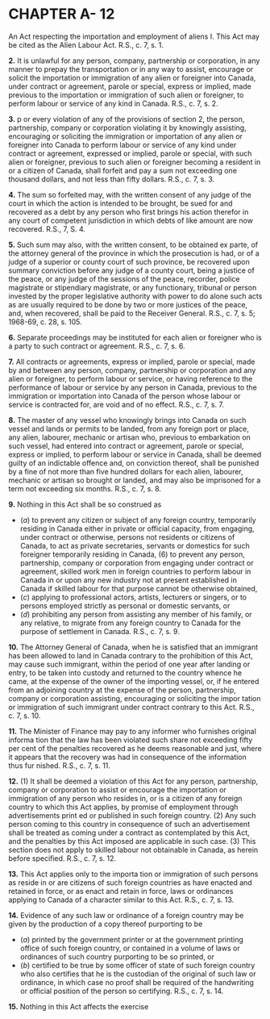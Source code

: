 
# CHAPTER A- 12
An Act respecting the importation and
employment of aliens
I. This Act may be cited as the Alien
Labour Act. R.S., c. 7, s. 1.

**2.** It is unlawful for any person, company,
partnership or corporation, in any manner to
prepay the transportation or in any way to
assist, encourage or solicit the importation or
immigration of any alien or foreigner into
Canada, under contract or agreement, parole
or special, express or implied, made previous
to the importation or immigration of such
alien or foreigner, to perform labour or service
of any kind in Canada. R.S., c. 7, s. 2.

**3.** p or every violation of any of the
provisions of section 2, the person, partnership,
company or corporation violating it by
knowingly assisting, encouraging or soliciting
the immigration or importation of any alien
or foreigner into Canada to perform labour
or service of any kind under contract or
agreement, expressed or implied, parole or
special, with such alien or foreigner, previous
to such alien or foreigner becoming a resident
in or a citizen of Canada, shall forfeit and
pay a sum not exceeding one thousand dollars,
and not less than fifty dollars. R.S., c. 7, s. 3.

**4.** The sum so forfeited may, with the
written consent of any judge of the court in
which the action is intended to be brought,
be sued for and recovered as a debt by any
person who first brings his action therefor in
any court of competent jurisdiction in which
debts of like amount are now recovered. R.S.,
7, S. 4.

**5.** Such sum may also, with the written
consent, to be obtained ex parte, of the
attorney general of the province in which the
prosecution is had, or of a judge of a superior
or county court of such province, be recovered
upon summary conviction before any judge
of a county court, being a justice of the peace,
or any judge of the sessions of the peace,
recorder, police magistrate or stipendiary
magistrate, or any functionary, tribunal or
person invested by the proper legislative
authority with power to do alone such acts as
are usually required to be done by two or
more justices of the peace, and, when
recovered, shall be paid to the Receiver
General. R.S., c. 7, s. 5; 1968-69, c. 28, s. 105.

**6.** Separate proceedings may be instituted
for each alien or foreigner who is a party to
such contract or agreement. R.S., c. 7, s. 6.

**7.** All contracts or agreements, express or
implied, parole or special, made by and
between any person, company, partnership or
corporation and any alien or foreigner, to
perform labour or service, or having reference
to the performance of labour or service by
any person in Canada, previous to the
immigration or importation into Canada of
the person whose labour or service is contracted
for, are void and of no effect. R.S., c. 7, s. 7.

**8.** The master of any vessel who knowingly
brings into Canada on such vessel and lands
or permits to be landed, from any foreign
port or place, any alien, labourer, mechanic
or artisan who, previous to embarkation on
such vessel, had entered into contract or
agreement, parole or special, express or
implied, to perform labour or service in
Canada, shall be deemed guilty of an
indictable offence and, on conviction thereof,
shall be punished by a fine of not more than
five hundred dollars for each alien, labourer,
mechanic or artisan so brought or landed, and
may also be imprisoned for a term not
exceeding six months. R.S., c. 7, s. 8.

**9.** Nothing in this Act shall be so construed
as
  * (_a_) to prevent any citizen or subject of any
foreign country, temporarily residing in
Canada either in private or official capacity,
from engaging, under contract or otherwise,
persons not residents or citizens of Canada,
to act as private secretaries, servants or
domestics for such foreigner temporarily
residing in Canada,
(6) to prevent any person, partnership,
company or corporation from engaging
under contract or agreement, skilled work
men in foreign countries to perform labour
in Canada in or upon any new industry not
at present established in Canada if skilled
labour for that purpose cannot be otherwise
obtained,
  * (_c_) applying to professional actors, artists,
lecturers or singers, or to persons employed
strictly as personal or domestic servants, or
  * (_d_) prohibiting any person from assisting
any member of his family, or any relative,
to migrate from any foreign country to
Canada for the purpose of settlement in
Canada. R.S., c. 7, s. 9.

**10.** The Attorney General of Canada,
when he is satisfied that an immigrant has
been allowed to land in Canada contrary to
the prohibition of this Act, may cause such
immigrant, within the period of one year
after landing or entry, to be taken into
custody and returned to the country whence
he came, at the expense of the owner of the
importing vessel, or, if he entered from an
adjoining country at the expense of the
person, partnership, company or corporation
assisting, encouraging or soliciting the impor
tation or immigration of such immigrant
under contract contrary to this Act. R.S., c. 7,
s. 10.

**11.** The Minister of Finance may pay to
any informer who furnishes original informa
tion that the law has been violated such share
not exceeding fifty per cent of the penalties
recovered as he deems reasonable and just,
where it appears that the recovery was had in
consequence of the information thus fur
nished. R.S., c. 7, s. 11.

**12.** (1) It shall be deemed a violation of
this Act for any person, partnership, company
or corporation to assist or encourage the
importation or immigration of any person
who resides in, or is a citizen of any foreign
country to which this Act applies, by promise
of employment through advertisements print
ed or published in such foreign country.
(2) Any such person coming to this country
in consequence of such an advertisement shall
be treated as coming under a contract as
contemplated by this Act, and the penalties
by this Act imposed are applicable in such
case.
(3) This section does not apply to skilled
labour not obtainable in Canada, as herein
before specified. R.S., c. 7, s. 12.

**13.** This Act applies only to the importa
tion or immigration of such persons as reside
in or are citizens of such foreign countries as
have enacted and retained in force, or as
enact and retain in force, laws or ordinances
applying to Canada of a character similar to
this Act. R.S., c. 7, s. 13.

**14.** Evidence of any such law or ordinance
of a foreign country may be given by the
production of a copy thereof purporting to be
  * (_a_) printed by the government printer or at
the government printing office of such
foreign country, or contained in a volume
of laws or ordinances of such country
purporting to be so printed, or
  * (_b_) certified to be true by some officer of
state of such foreign country who also
certifies that he is the custodian of the
original of such law or ordinance, in which
case no proof shall be required of the
handwriting or official position of the
person so certifying. R.S., c. 7, s. 14.

**15.** Nothing in this Act affects the exercise
